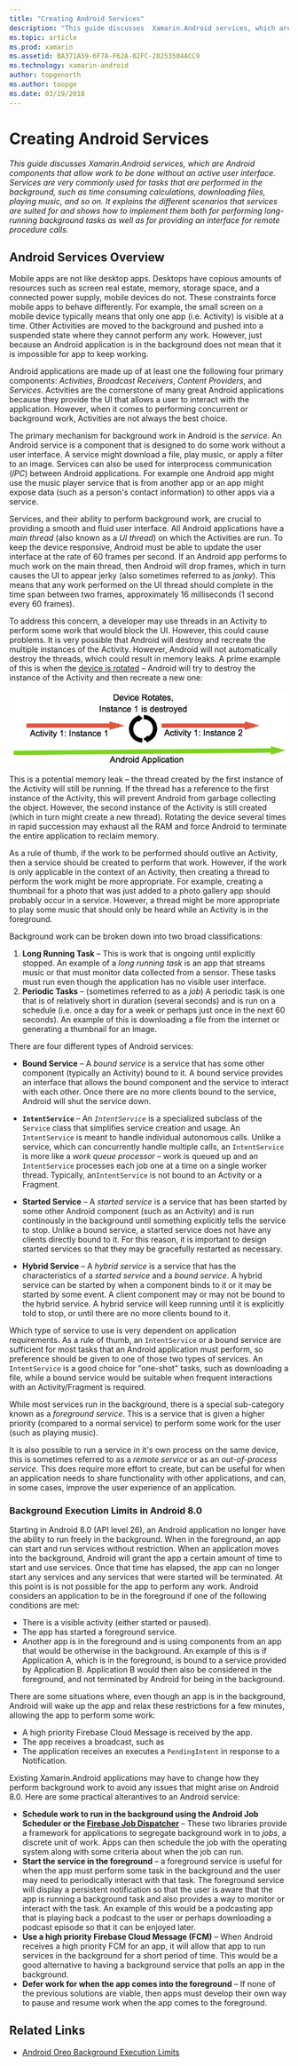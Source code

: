 ```yaml
---
title: "Creating Android Services"
description: "This guide discusses  Xamarin.Android services, which are Android components that allow work to be done without an active user interface. Services are very commonly used for tasks that are performed in the background, such as time consuming calculations, downloading files, playing music, and so on. It explains the different scenarios that services are suited for and shows how to implement them both for performing long-running background tasks as well as for providing an interface for remote procedure calls."
ms.topic: article
ms.prod: xamarin
ms.assetid: BA371A59-6F7A-F62A-02FC-28253504ACC9
ms.technology: xamarin-android
author: topgenorth
ms.author: toopge
ms.date: 03/19/2018
---
```


# Creating Android Services

_This guide discusses  Xamarin.Android services, which are Android components that allow work to be done without an active user interface. Services are very commonly used for tasks that are performed in the background, such as time consuming calculations, downloading files, playing music, and so on. It explains the different scenarios that services are suited for and shows how to implement them both for performing long-running background tasks as well as for providing an interface for remote procedure calls._

## Android Services Overview

Mobile apps are not like desktop apps. Desktops have copious amounts of resources such as screen real estate, memory, storage space, and a connected power supply, mobile devices do not. These constraints force mobile apps to behave differently. For example, the small screen on a mobile device typically means that only one app (i.e. Activity) is visible at a time. Other Activities are moved to the background and pushed into a suspended state where they cannot perform any work. However, just because an Android application is in the background does not mean that it is impossible for app to keep working. 

Android applications are made up of at least one the following four primary components: _Activities_, _Broadcast Receivers_, _Content Providers_, and _Services_. Activities are the cornerstone of many great Android applications because they provide the UI that allows a user to interact with the application. However, when it comes to performing concurrent or background work, Activities are not always the best choice.
 
The primary mechanism for background work in Android is the _service_. An Android service is a component that is designed to do some work  without a user interface. A service might download a file, play music, or apply a filter to an image. Services can also be used for interprocess communication (_IPC_) between Android applications. For example one Android app might use the music player service that is from another app or an app might expose data (such as a person's contact information) to other apps via a service. 

Services, and their ability to perform background work, are crucial to providing a smooth and fluid user interface. All Android applications have a _main thread_ (also known as a _UI thread_) on which the Activities are run. To keep the device responsive, Android must be able to update the user interface at the rate of 60 frames per second. If an Android app performs to much work on the main thread, then Android will drop frames, which in turn causes the UI to appear jerky (also sometimes referred to as _janky_). This means that any work performed on the UI thread should complete in the time span between two frames, approximately 16 milliseconds (1 second every 60 frames). 

To address this concern, a developer may use threads in an Activity to perform some work that would block the UI. However, this could cause problems. It is very possible that Android will destroy and recreate the multiple instances of the Activity. However, Android will not automatically destroy the threads, which could result in memory leaks. A prime example of this is when the [device is rotated](~/android/app-fundamentals/handling-rotation.md) &ndash; Android will try to destroy the instance of the Activity and then recreate a new one:

![When device rotates, instance 1 is destroyed and instance 2 is created](images/image-01.png)

This is a potential memory leak &ndash; the thread created by the first instance of the Activity will still be running. If the thread has a reference to the first instance of the Activity, this will prevent Android from garbage collecting the object. However, the second instance of the Activity is still created (which in turn might create a new thread). Rotating the device several times in rapid succession may exhaust all the RAM and force Android to terminate the entire application to reclaim memory.

As a rule of thumb, if the work to be performed should outlive an Activity, then a service should be created to perform that work. However, if the work is only applicable in the context of an Activity, then creating a thread to perform the work might be more appropriate. For example, creating a thumbnail for a photo that was just added to a photo gallery app should probably occur in a service. However, a thread might be more appropriate to play some music that should only be heard while an Activity is in the foreground.

Background work can be broken down into two broad classifications:

1. **Long Running Task** &ndash; This is work that is ongoing until explicitly stopped. An example of a _long running task_ is an app that streams music or that must monitor data collected from a sensor. These tasks must run even though the application has no visible user interface.
2. **Periodic Tasks** &ndash; (sometimes referred to as a _job_) A periodic task is one that is of relatively short in duration (several seconds) and is run on a schedule (i.e. once a day for a week or perhaps just once in the next 60 seconds). An example of this is downloading a file from the internet or generating a thumbnail for an image.

There are four different types of Android services:

* **Bound Service** &ndash; A _bound service_ is a service that  has some other component (typically an Activity) bound to it. A bound service provides an interface that allows the bound component and the service to interact with each other. Once there are no more clients bound to the service, Android will shut the service down. 

* **`IntentService`** &ndash; An _`IntentService`_ is a specialized subclass of the `Service` class that simplifies service creation and usage. An `IntentService` is meant to handle individual autonomous calls. Unlike a service, which can concurrently handle multiple calls, an `IntentService` is more like a _work queue processor_ &ndash; work is queued up and an `IntentService` processes each job one at a time on a single worker thread. Typically, an`IntentService` is not bound to an Activity or a Fragment. 

* **Started Service** &ndash; A _started service_ is a service that has been started by some other Android component (such as an Activity) and is run continously in the background until something explicitly tells the service to stop. Unlike a bound service, a started service does not have any clients directly bound to it. For this reason, it is important to design started services so that they may be gracefully restarted as necessary.

* **Hybrid Service** &ndash; A _hybrid service_ is a service that has the characteristics of a _started service_ and a _bound service_. A hybrid service can be started by when a component binds to it or it may be started by some event. A client component may or may not be bound to the hybrid service. A hybrid service will keep running until it is explicitly told to stop, or until there are no more clients bound to it.

Which type of service to use is very dependent on application requirements. As a rule of thumb, an `IntentService` or a bound service are sufficient for most tasks that an Android application must perform, so  preference should be given to one of those two types of services. An `IntentService` is a good choice for "one-shot" tasks, such as downloading a file, while a bound service would be suitable when frequent interactions with an Activity/Fragment is required. 

While most services run in the background, there is a special sub-category known as a _foreground service_. This is a service that is given a higher priority (compared to a normal service) to perform some work for the user (such as playing music). 

It is also possible to run a service in it's own process on the same device, this is sometimes referred to as a _remote service_ or as an _out-of-process service_. This does require more effort to create, but can be useful for when an application needs to share functionality with other applications, and can, in some cases, improve the user experience of an application. 

### Background Execution Limits in Android 8.0

Starting in Android 8.0 (API level 26), an Android application no longer have the ability to run freely in the background. When in the foreground, an app can start and run services without restriction. When an application moves into the background, Android will grant the app a certain amount of time to start and use services. Once that time has elapsed, the app can no longer start any services and any services that were started will be terminated. At this point is is not possible for the app to perform any work. Android considers an application to be in the foreground if one of the following conditions are met:

* There is a visible activity (either started or paused).
* The app has started a foreground service.
* Another app is in the foreground and is using components from an app that would be otherwise in the background. An example of this is if Application A, which is in the foreground, is bound to a service provided by Application B. Application B would then also be considered in the foreground, and not terminated by Android for being in the background.

There are some situations where, even though an app is in the background,  Android will wake up the app and relax these restrictions for a few minutes, allowing the app to perform some work:
* A high priority Firebase Cloud Message is received by the app.
* The app receives a broadcast, such as 
* The application receives an executes a `PendingIntent` in response to a Notification.

Existing Xamarin.Android applications may have to change how they perform background work to avoid any issues that might arise on Android 8.0. Here are some practical alterantives to an Android service:

* **Schedule work to run in the background using the Android Job Scheduler or the [Firebase Job Dispatcher](~/android/platform/firebase-job-dispatcher.md)** &ndash; These two libraries provide a framework for applications to segregate background work in to _jobs_, a discrete unit of work. Apps can then schedule the job with the operating system along with some criteria about when the job can run.
* **Start the service in the foreground** &ndash; a foreground service is useful for when the app must perform some task in the background and the user may need to periodically interact with that task. The foreground service will display a persistent notification so that the user is aware that the app is running a background task and also provides a way to monitor or interact with the task. An example of this would be a podcasting app that is playing back a podcast to the user or perhaps downloading a podcast episode so that it can be enjoyed later. 
* **Use a high priority Firebase Cloud Message (FCM)** &ndash; When Android receives a high priority FCM for an app, it will allow that app to run services in the background for a short period of time. This would be a good alternative to having a background service that polls an app in the background. 
* **Defer work for when the app comes into the foreground** &ndash; If none of the previous solutions are viable, then apps must develop their own way to pause and resume work when the app comes to the foreground.

## Related Links

* [Android Oreo Background Execution Limits](https://www.youtube.com/watch?v=Pumf_4yjTMc)